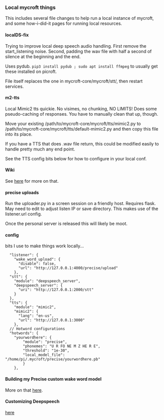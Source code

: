 ### Local mycroft things

This includes several file changes to help run a local instance of mycroft, and some how-i-did-it pages for running local resources.

#### localDS-fix

Trying to improve local deep speech audio handling. First remove the start_listening noise.  Second, padding the wav file with half a second of silence at the beginning and the end.

Uses pydub. ```pip3 install pydub ; sudo apt install ffmpeg``` to usually get these installed on picroft.

File itself replaces the one in mycroft-core/mycroft/stt/, then restart services. 

#### m2-tts
Local Mimic2 tts quickie.  No visimes, no chunking, NO LIMITS!  Does some pseudo-caching of responses.  You have to manually clean that up, though.

Move your existing /path/to/mycroft-core/mycroft/tts/mimic2.py to /path/to/mycroft-core/mycroft/tts/default-mimic2.py and then copy this file into its place.

If you have a TTS that does .wav file return, this could be modified easily to handle pretty much any end point.

See the TTS config bits below for how to configure in your local conf.

#### Wiki

See [here](Wiki.md) for more on that.

#### precise uploads

Run the uploader.py in a screen session on a friendly host. Requires flask. May need to edit to adjust listen IP or save directory.  This makes use of the listener.url config.

Once the personal server is released this will likely be moot.

#### config

bits I use to make things work locally...
```
  "listener": {
    "wake_word_upload": {
      "disable": false,
      "url": "http://127.0.0.1:4000/precise/upload"
    },
  "stt": {
    "module": "deepspeech_server",
    "deepspeech_server": {
      "uri": "http://127.0.0.1:2000/stt"
    }
  },
  "tts": {
    "module": "mimic2",
    "mimic2": {
      "lang": "en-us",
      "url": "http://127.0.0.1:3000"
    },
  // Hotword configurations
  "hotwords": {
    "yourwordhere": {
        "module": "precise",
        "phonemes": "U R FO NE M Z HE R E",
        "threshold": "1e-30",
        "local_model_file": "/home/pi/.mycroft/precise/yourwordhere.pb"
        }
    },
```

#### Building my Precise custom wake word model

More on that [here](precise/Precise.md).

#### Customizing Deepspeech

[here](DScustommodel.md)
